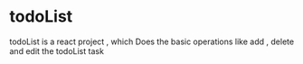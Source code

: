 # todoList
todoList is a react project , which Does the basic operations like add , delete and edit the todoList task
